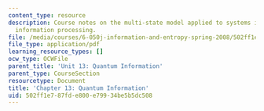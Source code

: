 ```yaml
---
content_type: resource
description: Course notes on the multi-state model applied to systems intended for
  information processing.
file: /media/courses/6-050j-information-and-entropy-spring-2008/502ff1e787fde800e79934be5b5dc508_MIT6_050JS08_chapter13.pdf
file_type: application/pdf
learning_resource_types: []
ocw_type: OCWFile
parent_title: 'Unit 13: Quantum Information'
parent_type: CourseSection
resourcetype: Document
title: 'Chapter 13: Quantum Information'
uid: 502ff1e7-87fd-e800-e799-34be5b5dc508
---
```

